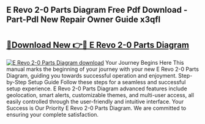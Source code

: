 ## E Revo 2-0 Parts Diagram Free Pdf Download - Part-PdI New Repair Owner Guide x3qfI

# <h2><a href="http://dfk0mpo.blite.top/?on=E+Revo+2-0+Parts+Diagram">🔗Download New 👉🔴 E Revo 2-0 Parts Diagram</a></h2>

[![E Revo 2-0 Parts Diagram download](https://i.imgur.com/lujVjoI.png)](http://dfk0mpo.blite.top/?on=E+Revo+2-0+Parts+Diagram)
Your Journey Begins Here This manual marks the beginning of your journey with your new E Revo 2-0 Parts Diagram, guiding you towards successful operation and enjoyment. Step-by-Step Setup Guide Follow these steps for a seamless and successful setup experience. E Revo 2-0 Parts Diagram advanced features include geolocation, smart alerts, customizable themes, and multi-user access, all easily controlled through the user-friendly and intuitive interface. Your Success is Our Priority E Revo 2-0 Parts Diagram. We are committed to ensuring your complete satisfaction.
